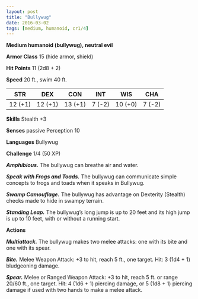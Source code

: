 ```yaml
---
layout: post
title: "Bullywug"
date: 2016-03-02
tags: [medium, humanoid, cr1/4]
---
```


**Medium humanoid (bullywug), neutral evil**

**Armor Class** 15 (hide armor, shield)

**Hit Points** 11 (2d8 + 2)

**Speed** 20 ft., swim 40 ft.

|   STR   |   DEX   |   CON   |   INT   |   WIS   |   CHA   |
|:-----:|:-----:|:-----:|:-----:|:-----:|:-----:|
| 12 (+1) | 12 (+1) | 13 (+1) | 7 (-2) | 10 (+0) | 7 (-2) |

**Skills** Stealth +3

**Senses** passive Perception 10

**Languages** Bullywug

**Challenge** 1/4 (50 XP)

***Amphibious.*** The bullywug can breathe air and water. 

***Speak with Frogs and Toads.*** The bullywug can communicate simple concepts to frogs and toads when it speaks in Bullywug.

***Swamp Camouflage.*** The bullywug has advantage on Dexterity (Stealth) checks made to hide in swampy terrain.

***Standing Leap.*** The bullywug’s long jump is up to 20 feet and its high jump is up to 10 feet, with or without a running start.

**Actions**

***Multiattack.*** The bullywug makes two melee attacks: one with its bite and one with its spear.

***Bite.*** Melee Weapon Attack: +3 to hit, reach 5 ft., one target. Hit: 3 (1d4 + 1) bludgeoning damage.

***Spear.*** Melee or Ranged Weapon Attack: +3 to hit, reach 5 ft. or range 20/60 ft., one target. Hit: 4 (1d6 + 1) piercing damage, or 5 (1d8 + 1) piercing damage if used with two hands to make a melee attack.
